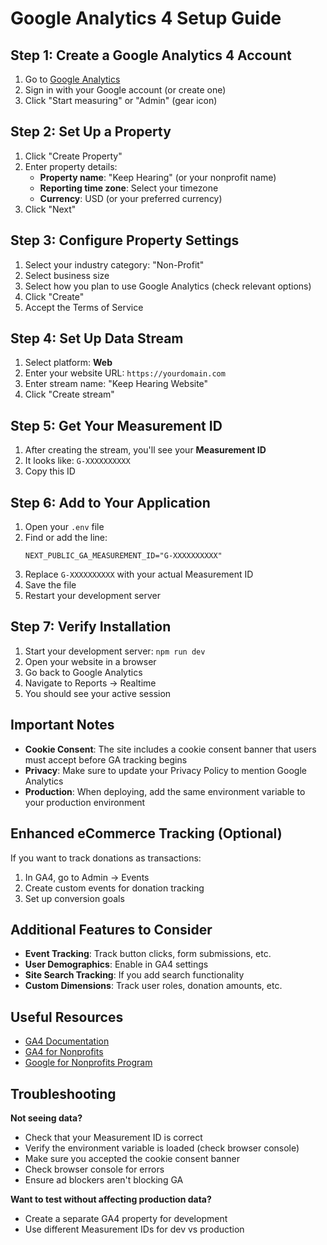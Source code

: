 # Google Analytics 4 Setup Guide

## Step 1: Create a Google Analytics 4 Account

1. Go to [Google Analytics](https://analytics.google.com/)
2. Sign in with your Google account (or create one)
3. Click "Start measuring" or "Admin" (gear icon)

## Step 2: Set Up a Property

1. Click "Create Property"
2. Enter property details:
   - **Property name**: "Keep Hearing" (or your nonprofit name)
   - **Reporting time zone**: Select your timezone
   - **Currency**: USD (or your preferred currency)
3. Click "Next"

## Step 3: Configure Property Settings

1. Select your industry category: "Non-Profit"
2. Select business size
3. Select how you plan to use Google Analytics (check relevant options)
4. Click "Create"
5. Accept the Terms of Service

## Step 4: Set Up Data Stream

1. Select platform: **Web**
2. Enter your website URL: `https://yourdomain.com`
3. Enter stream name: "Keep Hearing Website"
4. Click "Create stream"

## Step 5: Get Your Measurement ID

1. After creating the stream, you'll see your **Measurement ID**
2. It looks like: `G-XXXXXXXXXX`
3. Copy this ID

## Step 6: Add to Your Application

1. Open your `.env` file
2. Find or add the line:
   ```
   NEXT_PUBLIC_GA_MEASUREMENT_ID="G-XXXXXXXXXX"
   ```
3. Replace `G-XXXXXXXXXX` with your actual Measurement ID
4. Save the file
5. Restart your development server

## Step 7: Verify Installation

1. Start your development server: `npm run dev`
2. Open your website in a browser
3. Go back to Google Analytics
4. Navigate to Reports → Realtime
5. You should see your active session

## Important Notes

- **Cookie Consent**: The site includes a cookie consent banner that users must accept before GA tracking begins
- **Privacy**: Make sure to update your Privacy Policy to mention Google Analytics
- **Production**: When deploying, add the same environment variable to your production environment

## Enhanced eCommerce Tracking (Optional)

If you want to track donations as transactions:

1. In GA4, go to Admin → Events
2. Create custom events for donation tracking
3. Set up conversion goals

## Additional Features to Consider

- **Event Tracking**: Track button clicks, form submissions, etc.
- **User Demographics**: Enable in GA4 settings
- **Site Search Tracking**: If you add search functionality
- **Custom Dimensions**: Track user roles, donation amounts, etc.

## Useful Resources

- [GA4 Documentation](https://support.google.com/analytics/answer/10089681)
- [GA4 for Nonprofits](https://www.google.com/nonprofits/offerings/google-analytics/)
- [Google for Nonprofits Program](https://www.google.com/nonprofits/)

## Troubleshooting

**Not seeing data?**
- Check that your Measurement ID is correct
- Verify the environment variable is loaded (check browser console)
- Make sure you accepted the cookie consent banner
- Check browser console for errors
- Ensure ad blockers aren't blocking GA

**Want to test without affecting production data?**
- Create a separate GA4 property for development
- Use different Measurement IDs for dev vs production
